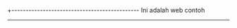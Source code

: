 +---------------------------------------------
Ini adalah web contoh

----------------------------------------------
